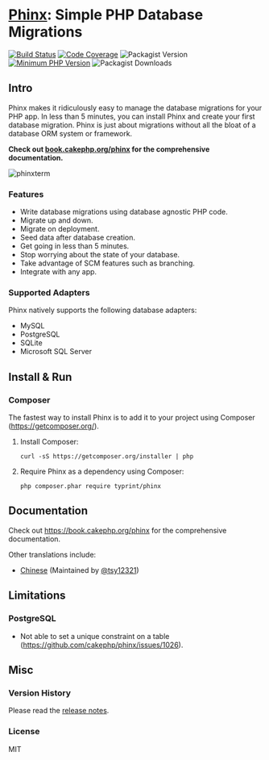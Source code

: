 # [Phinx](https://phinx.org): Simple PHP Database Migrations

[![Build Status](https://github.com/typrint/phinx/workflows/CI/badge.svg?branch=0.x&event=push)](https://github.com/typrint/phinx/actions?query=workflow%3A%22CI%22+branch%3A0.x+event%3Apush)
[![Code Coverage](https://codecov.io/gh/typrint/phinx/branch/master/graph/badge.svg)](https://codecov.io/gh/typrint/phinx)
![Packagist Version](https://img.shields.io/packagist/v/typrint/phinx)
[![Minimum PHP Version](https://img.shields.io/badge/php-%3E%3D%208.1-8892BF.svg)](https://php.net/)
![Packagist Downloads](https://img.shields.io/packagist/dt/typrint/phinx)

## Intro

Phinx makes it ridiculously easy to manage the database migrations for your PHP app. In less than 5 minutes, you can install Phinx and create your first database migration. Phinx is just about migrations without all the bloat of a database ORM system or framework.

**Check out [book.cakephp.org/phinx](https://book.cakephp.org/phinx) for the comprehensive documentation.**

![phinxterm](https://cloud.githubusercontent.com/assets/178939/3887559/e6b5e524-21f2-11e4-8256-0ba6040725fc.gif)

### Features

* Write database migrations using database agnostic PHP code.
* Migrate up and down.
* Migrate on deployment.
* Seed data after database creation.
* Get going in less than 5 minutes.
* Stop worrying about the state of your database.
* Take advantage of SCM features such as branching.
* Integrate with any app.

### Supported Adapters

Phinx natively supports the following database adapters:

* MySQL
* PostgreSQL
* SQLite
* Microsoft SQL Server

## Install & Run

### Composer

The fastest way to install Phinx is to add it to your project using Composer (https://getcomposer.org/).

1. Install Composer:

    ```
    curl -sS https://getcomposer.org/installer | php
    ```

1. Require Phinx as a dependency using Composer:

    ```
    php composer.phar require typrint/phinx
    ```

## Documentation

Check out https://book.cakephp.org/phinx for the comprehensive documentation.

Other translations include:

 * [Chinese](https://tsy12321.gitbooks.io/phinx-doc/) (Maintained by [@tsy12321](https://github.com/tsy12321/phinx-doc))

## Limitations

### PostgreSQL

- Not able to set a unique constraint on a table (<https://github.com/cakephp/phinx/issues/1026>).

## Misc

### Version History

Please read the [release notes](https://github.com/typrint/phinx/releases).

### License

MIT

